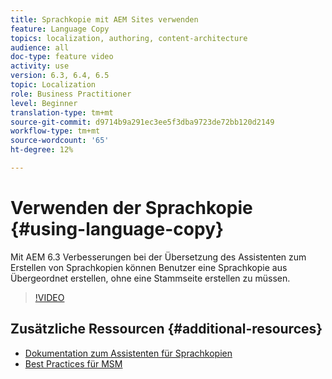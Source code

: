 ```yaml
---
title: Sprachkopie mit AEM Sites verwenden
feature: Language Copy
topics: localization, authoring, content-architecture
audience: all
doc-type: feature video
activity: use
version: 6.3, 6.4, 6.5
topic: Localization
role: Business Practitioner
level: Beginner
translation-type: tm+mt
source-git-commit: d9714b9a291ec3ee5f3dba9723de72bb120d2149
workflow-type: tm+mt
source-wordcount: '65'
ht-degree: 12%

---
```



# Verwenden der Sprachkopie {#using-language-copy}

Mit AEM 6.3 Verbesserungen bei der Übersetzung des Assistenten zum Erstellen von Sprachkopien können Benutzer eine Sprachkopie aus Übergeordnet erstellen, ohne eine Stammseite erstellen zu müssen.

>[!VIDEO](https://video.tv.adobe.com/v/17116/?quality=9&learn=on)

## Zusätzliche Ressourcen {#additional-resources}

* [Dokumentation zum Assistenten für Sprachkopien](https://helpx.adobe.com/experience-manager/6-5/sites/administering/using/tc-wizard.html)
* [Best Practices für MSM](https://helpx.adobe.com/experience-manager/6-5/sites/administering/using/msm-best-practices.html)
